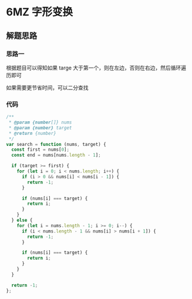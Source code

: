 # 6MZ 字形变换

## 解题思路

### 思路一

根据题目可以得知如果 targe 大于第一个，则在左边，否则在右边，然后循环遍历即可

如果需要更节省时间，可以二分查找

### 代码

```js
/**
 * @param {number[]} nums
 * @param {number} target
 * @return {number}
 */
var search = function (nums, target) {
  const first = nums[0];
  const end = nums[nums.length - 1];

  if (target >= first) {
    for (let i = 0; i < nums.length; i++) {
      if (i > 0 && nums[i] < nums[i - 1]) {
        return -1;
      }

      if (nums[i] === target) {
        return i;
      }
    }
  } else {
    for (let i = nums.length - 1; i >= 0; i--) {
      if (i < nums.length - 1 && nums[i] > nums[i + 1]) {
        return -1;
      }

      if (nums[i] === target) {
        return i;
      }
    }
  }

  return -1;
};
```
